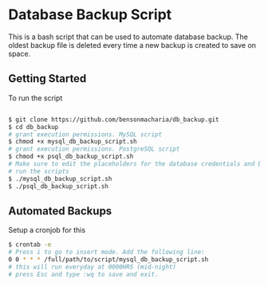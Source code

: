 # Database Backup Script

This is a bash script that can be used to automate database backup. The oldest backup file is deleted every time a new backup is created to save on space.

## Getting Started

To run the script

```bash

$ git clone https://github.com/bensonmacharia/db_backup.git
$ cd db_backup
# grant execution permissions. MySQL script
$ chmod +x mysql_db_backup_script.sh
# grant execution permissions. PostgreSQL script
$ chmod +x psql_db_backup_script.sh
# Make sure to edit the placeholders for the database credentials and backup directory before running the scripts
# run the scripts
$ ./mysql_db_backup_script.sh
$ ./psql_db_backup_script.sh

```

## Automated Backups

Setup a cronjob for this

```bash
$ crontab -e
# Press i to go to insert mode. Add the following line:
0 0 * * * /full/path/to/script/mysql_db_backup_script.sh
# this will run everyday at 0000HRS (mid-night)
# press Esc and type :wq to save and exit.
```
